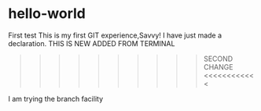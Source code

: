# hello-world
First test
This is  my first GIT experience,Savvy!
I have just made a declaration.
THIS IS NEW ADDED FROM TERMINAL
>>>>>>>>>> SECOND CHANGE <<<<<<<<<<<<

I am trying the branch facility
